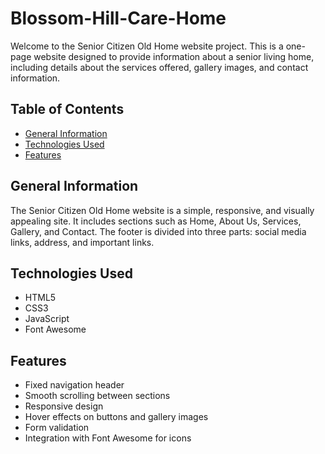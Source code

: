 # Blossom-Hill-Care-Home

Welcome to the Senior Citizen Old Home website project. This is a one-page website designed to provide information about a senior living home, including details about the services offered, gallery images, and contact information.

## Table of Contents

- [General Information](#general-information)
- [Technologies Used](#technologies-used)
- [Features](#features)
  

## General Information

The Senior Citizen Old Home website is a simple, responsive, and visually appealing site. It includes sections such as Home, About Us, Services, Gallery, and Contact. The footer is divided into three parts: social media links, address, and important links.

## Technologies Used

- HTML5
- CSS3
- JavaScript
- Font Awesome

## Features

- Fixed navigation header
- Smooth scrolling between sections
- Responsive design
- Hover effects on buttons and gallery images
- Form validation
- Integration with Font Awesome for icons
